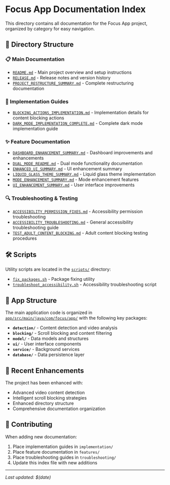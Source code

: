 # Focus App Documentation Index

This directory contains all documentation for the Focus App project, organized by category for easy navigation.

## 📁 Directory Structure

### 📋 Main Documentation
- [`README.md`](../README.md) - Main project overview and setup instructions
- [`RELEASE.md`](RELEASE.md) - Release notes and version history
- [`PROJECT_RESTRUCTURE_SUMMARY.md`](PROJECT_RESTRUCTURE_SUMMARY.md) - Complete restructuring documentation

### 🔧 Implementation Guides
- [`BLOCKING_ACTIONS_IMPLEMENTATION.md`](implementation/BLOCKING_ACTIONS_IMPLEMENTATION.md) - Implementation details for content blocking actions
- [`DARK_MODE_IMPLEMENTATION_COMPLETE.md`](implementation/DARK_MODE_IMPLEMENTATION_COMPLETE.md) - Complete dark mode implementation guide

### ✨ Feature Documentation
- [`DASHBOARD_ENHANCEMENT_SUMMARY.md`](features/DASHBOARD_ENHANCEMENT_SUMMARY.md) - Dashboard improvements and enhancements
- [`DUAL_MODE_README.md`](features/DUAL_MODE_README.md) - Dual mode functionality documentation
- [`ENHANCED_UI_SUMMARY.md`](features/ENHANCED_UI_SUMMARY.md) - UI enhancement summary
- [`LIQUID_GLASS_THEME_SUMMARY.md`](features/LIQUID_GLASS_THEME_SUMMARY.md) - Liquid glass theme implementation
- [`MODE_ENHANCEMENT_SUMMARY.md`](features/MODE_ENHANCEMENT_SUMMARY.md) - Mode enhancement features
- [`UI_ENHANCEMENT_SUMMARY.md`](features/UI_ENHANCEMENT_SUMMARY.md) - User interface improvements

### 🔍 Troubleshooting & Testing
- [`ACCESSIBILITY_PERMISSION_FIXES.md`](troubleshooting/ACCESSIBILITY_PERMISSION_FIXES.md) - Accessibility permission troubleshooting
- [`ACCESSIBILITY_TROUBLESHOOTING.md`](troubleshooting/ACCESSIBILITY_TROUBLESHOOTING.md) - General accessibility troubleshooting guide
- [`TEST_ADULT_CONTENT_BLOCKING.md`](troubleshooting/TEST_ADULT_CONTENT_BLOCKING.md) - Adult content blocking testing procedures

## 🛠️ Scripts

Utility scripts are located in the [`scripts/`](../scripts/) directory:
- [`fix_packages.sh`](../scripts/fix_packages.sh) - Package fixing utility
- [`troubleshoot_accessibility.sh`](../scripts/troubleshoot_accessibility.sh) - Accessibility troubleshooting script

## 📱 App Structure

The main application code is organized in [`app/src/main/java/com/focus/app/`](../app/src/main/java/com/focus/app/) with the following key packages:

- **`detection/`** - Content detection and video analysis
- **`blocking/`** - Scroll blocking and content filtering
- **`model/`** - Data models and structures
- **`ui/`** - User interface components
- **`service/`** - Background services
- **`database/`** - Data persistence layer

## 🔄 Recent Enhancements

The project has been enhanced with:
- Advanced video content detection
- Intelligent scroll blocking strategies
- Enhanced directory structure
- Comprehensive documentation organization

## 📝 Contributing

When adding new documentation:
1. Place implementation guides in `implementation/`
2. Place feature documentation in `features/`
3. Place troubleshooting guides in `troubleshooting/`
4. Update this index file with new additions

---

*Last updated: $(date)*